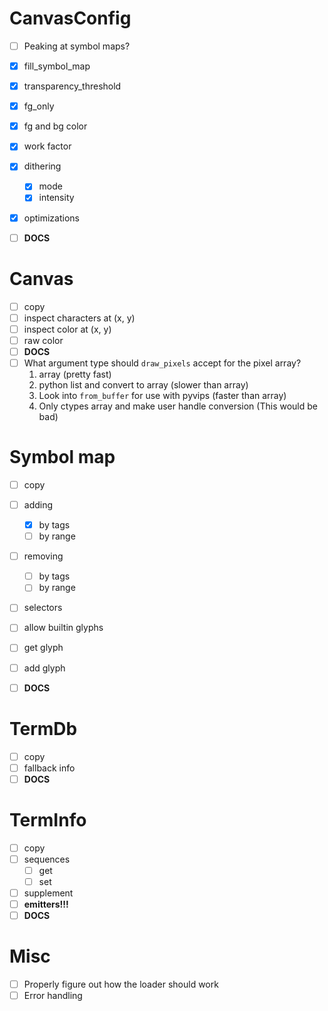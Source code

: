 # CanvasConfig

- [ ] Peaking at symbol maps?

- [x] fill_symbol_map
- [x] transparency_threshold
- [x] fg_only
- [x] fg and bg color
- [x] work factor
- [x] dithering
    - [x] mode
    - [x] intensity
- [x] optimizations
- [ ] **DOCS**

# Canvas

- [ ] copy
- [ ] inspect characters at (x, y)
- [ ] inspect color at (x, y)
- [ ] raw color
- [ ] **DOCS**
- [ ] What argument type should `draw_pixels` accept for the pixel array?
    1. array (pretty fast)
    2. python list and convert to array (slower than array)
    3. Look into `from_buffer` for use with pyvips (faster than array)
    4. Only ctypes array and make user handle conversion (This would be bad)

# Symbol map

- [ ] copy
- [ ] adding
    - [x] by tags
    - [ ] by range
- [ ] removing
    - [ ] by tags
    - [ ] by range

- [ ] selectors

- [ ] allow builtin glyphs
- [ ] get glyph
- [ ] add glyph
- [ ] **DOCS**

# TermDb

- [ ] copy
- [ ] fallback info
- [ ] **DOCS**

# TermInfo

- [ ] copy
- [ ] sequences
    - [ ] get
    - [ ] set
- [ ] supplement
- [ ] **emitters!!!**
- [ ] **DOCS**

# Misc
- [ ] Properly figure out how the loader should work
- [ ] Error handling
